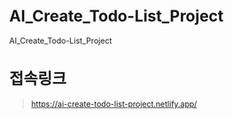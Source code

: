 # AI_Create_Todo-List_Project
AI_Create_Todo-List_Project
# 접속링크
> https://ai-create-todo-list-project.netlify.app/
